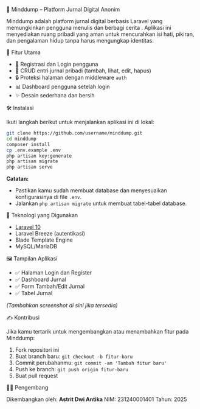 
🧠 Minddump – Platform Jurnal Digital Anonim

Minddump adalah platform jurnal digital berbasis Laravel yang memungkinkan pengguna menulis dan berbagi cerita . Aplikasi ini menyediakan ruang pribadi yang aman untuk mencurahkan isi hati, pikiran, dan pengalaman hidup tanpa harus mengungkap identitas.

 📌 Fitur Utama

- 🔐 Registrasi dan Login pengguna
- 📓 CRUD entri jurnal pribadi (tambah, lihat, edit, hapus)
- 🔒 Proteksi halaman dengan middleware `auth`
- 📊 Dashboard pengguna setelah login
- ✨ Desain sederhana dan bersih

 🛠️ Instalasi

Ikuti langkah berikut untuk menjalankan aplikasi ini di lokal:

```bash
git clone https://github.com/username/minddump.git
cd minddump
composer install
cp .env.example .env
php artisan key:generate
php artisan migrate
php artisan serve
````

**Catatan:**

* Pastikan kamu sudah membuat database dan menyesuaikan konfigurasinya di file `.env`.
* Jalankan `php artisan migrate` untuk membuat tabel-tabel database.

🚀 Teknologi yang Digunakan

* [Laravel 10](https://laravel.com)
* Laravel Breeze (autentikasi)
* Blade Template Engine
* MySQL/MariaDB


🖼️ Tampilan Aplikasi

* ✅ Halaman Login dan Register
* ✅ Dashboard Jurnal
* ✅ Form Tambah/Edit Jurnal
* ✅ Tabel Jurnal

*(Tambahkan screenshot di sini jika tersedia)*

✍️ Kontribusi

Jika kamu tertarik untuk mengembangkan atau menambahkan fitur pada Minddump:

1. Fork repositori ini
2. Buat branch baru: `git checkout -b fitur-baru`
3. Commit perubahanmu: `git commit -am 'Tambah fitur baru'`
4. Push ke branch: `git push origin fitur-baru`
5. Buat pull request


👩‍💻 Pengembang

Dikembangkan oleh: **Astrit Dwi Antika**
NIM: 231240001401
Tahun: 2025

